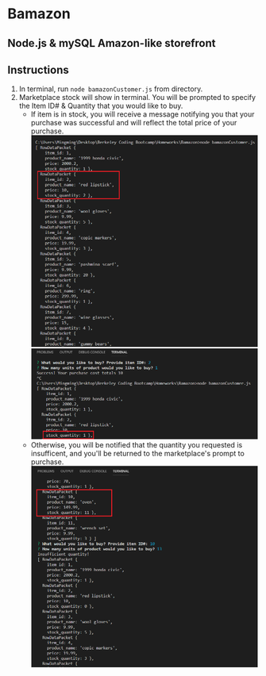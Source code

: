 # Bamazon
## Node.js &amp; mySQL Amazon-like storefront

## Instructions
1. In terminal, run `node bamazonCustomer.js` from directory.
2. Marketplace stock will show in terminal. You will be prompted to specify the Item ID# & Quantity that you would like to buy.
    * If item is in stock, you will receive a message notifying you that your purchase was successful and will reflect the total price of your purchase.
    ![Image](images/screenshot_1_y.png)
    ![Image](images/screenshot_2_y.png)
    * Otherwise, you will be notified that the quantity you requested is insufficent, and you'll be returned to the marketplace's prompt to purchase.
    ![Image](images/screenshot_n.png)